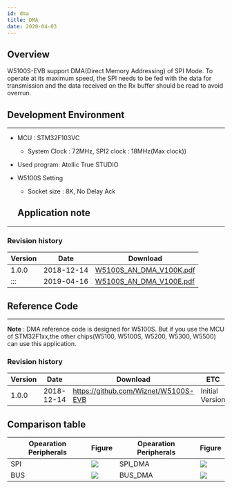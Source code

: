 ```yaml
---
id: dma
title: DMA
date: 2020-04-03
---
```



## Overview

W5100S-EVB support DMA(Direct Memory Addressing) of SPI Mode. To operate at its maximum speed, the SPI needs to be fed with the data for transmission and the data received on the Rx buffer should be read to avoid overrun.

## Development Environment

----
 - MCU : STM32F103VC 
   - System Clock : 72MHz,  SPI2 clock : 18MHz(Max clock))
 - Used program: Atollic True STUDIO 
 - W5100S Setting
   - Socket size : 8K, No Delay Ack 
   
   ## Application note

-----

### Revision history

| Version | Date       | Download                                                                                                                                                   |
| ------- | ---------- | ---------------------------------------------------------------------------------------------------------------------------------------------------------- |
| 1.0.0   | 2018-12-14 | <a href="https://d3cmhcsnvv7jc.cloudfront.net/docs/img/products/w5100s/w5100s_evb/w5100s_an_dma_v100k.pdf" target="_blank">W5100S\_AN\_DMA\_V100K.pdf</a>  |
| :::     | 2019-04-16 | <a href="https://d3cmhcsnvv7jc.cloudfront.net/docs/img/products/w5100s/application/w5100s_an_dma_v100e.pdf" target="_blank">W5100S\_AN\_DMA\_V100E.pdf</a> |

## Reference Code

-----

**Note** : DMA reference code is designed for W5100S. But if you use the
MCU of STM32F1xx,the other chips(W5100, W5100S, W5200, W5300, W5500) can
use this application.

### Revision history

| Version | Date       | Download                                                                                                | ETC             |
| ------- | ---------- | ------------------------------------------------------------------------------------------------------- | --------------- |
| 1.0.0   | 2018-12-14 | <a href="https://github.com/Wiznet/W5100S-EVB" target="_blank">https://github.com/Wiznet/W5100S-EVB</a> | Initial Version |

## Comparison table

| Opearation Peripherals | Figure                                                                                               | Opearation Peripherals | Figure                                                                                                 |
| ---------------------- | ---------------------------------------------------------------------------------------------------- | ---------------------- | ------------------------------------------------------------------------------------------------------ |
| SPI                    | ![](https://d3cmhcsnvv7jc.cloudfront.net/docs/img/products/w5100s/w5100s_evb/spi_0.8mhz_8k_nd_2.jpg) | SPI\_DMA               | ![](https://d3cmhcsnvv7jc.cloudfront.net/docs/img/products/w5100s/w5100s_evb/spi_dma_6.4mhz_8k_nd.jpg) |
| BUS                    | ![](https://d3cmhcsnvv7jc.cloudfront.net/docs/img/products/w5100s/w5100s_evb/bus_3.7mhz_8k_nd.jpg)   | BUS\_DMA               | ![](https://d3cmhcsnvv7jc.cloudfront.net/docs/img/products/w5100s/w5100s_evb/bus_dma_9.6mhz_8k_nd.jpg) |
